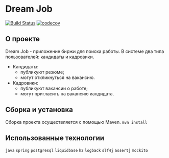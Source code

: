 # Dream Job

[![Build Status](https://app.travis-ci.com/mikhail43435/job4j_dreamjob.svg?branch=master)](https://app.travis-ci.com/github/mikhail43435/job4j_dreamjob)
[![codecov](https://codecov.io/gh/mikhail43435/job4j_dreamjob/branch/master/graph/badge.svg)](https://codecov.io/gh/mikhail43435/job4j_dreamjob)
## О проекте
Dream Job - приложение биржи для поиска работы.
В системе два типа пользователей: кандидаты и кадровики.
- Кандидаты: 
  - публикуют резюме;
  - могут откликнуться на вакансию.
- Кадровики:
  - публикуют вакансии о работе; 
  - могут пригласить на вакансию кандидата.

## Сборка и установка
Сборка проекта осуществляется с помощью Maven.
`mvn install`

## Использованные технологии
`java` `spring` `postgresql` `liquidbase` `h2` `logback` `slf4j` `assertj` `mockito`